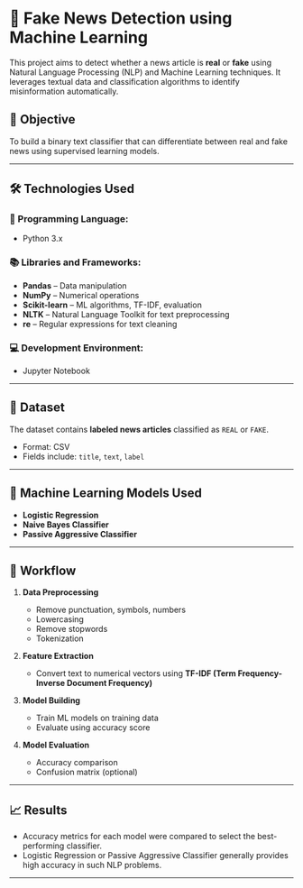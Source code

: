 # 📰 Fake News Detection using Machine Learning

This project aims to detect whether a news article is **real** or **fake** using Natural Language Processing (NLP) and Machine Learning techniques. It leverages textual data and classification algorithms to identify misinformation automatically.

## 📌 Objective
To build a binary text classifier that can differentiate between real and fake news using supervised learning models.

---

## 🛠️ Technologies Used

### 📌 Programming Language:
- Python 3.x

### 📚 Libraries and Frameworks:
- **Pandas** – Data manipulation
- **NumPy** – Numerical operations
- **Scikit-learn** – ML algorithms, TF-IDF, evaluation
- **NLTK** – Natural Language Toolkit for text preprocessing
- **re** – Regular expressions for text cleaning

### 💻 Development Environment:
- Jupyter Notebook

---

## 📂 Dataset
The dataset contains **labeled news articles** classified as `REAL` or `FAKE`.

- Format: CSV
- Fields include: `title`, `text`, `label`

---

## 🧠 Machine Learning Models Used
- **Logistic Regression**
- **Naive Bayes Classifier**
- **Passive Aggressive Classifier**

---

## 🔄 Workflow

1. **Data Preprocessing**
   - Remove punctuation, symbols, numbers
   - Lowercasing
   - Remove stopwords
   - Tokenization

2. **Feature Extraction**
   - Convert text to numerical vectors using **TF-IDF (Term Frequency-Inverse Document Frequency)**

3. **Model Building**
   - Train ML models on training data
   - Evaluate using accuracy score

4. **Model Evaluation**
   - Accuracy comparison
   - Confusion matrix (optional)

---

## 📈 Results
- Accuracy metrics for each model were compared to select the best-performing classifier.
- Logistic Regression or Passive Aggressive Classifier generally provides high accuracy in such NLP problems.

---


